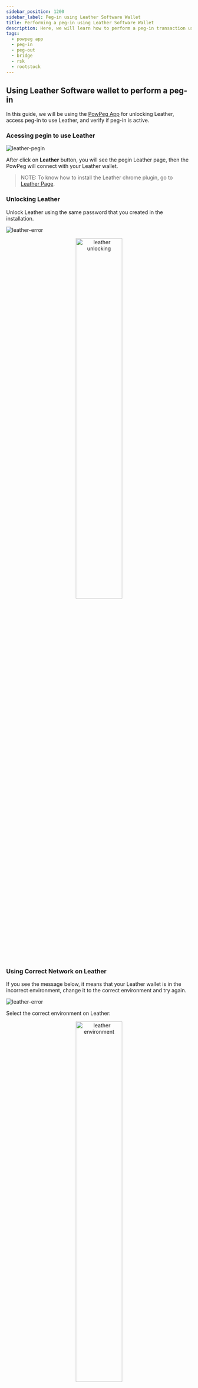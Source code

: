 ```yaml
---
sidebar_position: 1200
sidebar_label: Peg-in using Leather Software Wallet
title: Performing a peg-in using Leather Software Wallet
description: Here, we will learn how to perform a peg-in transaction using the Leather Software Wallet.
tags:
  - powpeg app
  - peg-in
  - peg-out
  - bridge
  - rsk
  - rootstock
---
```


## Using Leather Software wallet to perform a peg-in

In this guide, we will be using the [PowPeg App](https://powpeg.rootstock.io/) for unlocking Leather, access peg-in to use Leather, and verify if peg-in is active.

### Acessing pegin to use Leather

![leather-pegin](/img/resources/powpeg/pegin-wallets.png)

After click on **Leather** button, you will see the pegin Leather page, then the PowPeg will connect with your Leather wallet.

> NOTE: To know how to install the Leather chrome plugin, go to [Leather Page](https://leather.io/).

### Unlocking Leather

Unlock Leather using the same password that you created in the installation.

![leather-error](/img/resources/powpeg/leather-unlock-2.png)

<center>
    <img src="/img/resources/powpeg/leather-unlock.png"  title="leather unlocking" width="50%"/>
</center>

### Using Correct Network on Leather

If you see the message below, it means that your Leather wallet is in the incorrect environment, change it to the correct environment and try again.

![leather-error](/img/resources/powpeg/incorrect-network-leather.png)

Select the correct environment on Leather:

<center>
    <img src="/img/resources/powpeg/change-network1.png"  title="leather environment" width="50%"/>
</center>

<center>
    <img src="/img/resources/powpeg/change-network2.png"  title="leather environment 2" width="50%"/>
</center>

### Verifying if the plugin is active

If you see the message below, it means that your Leather wallet is not enabled, change it to enable and use the software wallet.

![leather-not-activated](/img/resources/powpeg/leather-not-enabled.png)

Go to chrome (manage extensions)[chrome://extensions/] and active your Leather wallet

<center>
    <img src="/img/resources/powpeg/enable-leather.png"  title="leather not activated" width="50%"/>
</center>

<center>
    <img src="/img/resources/powpeg/enable-leather2.png"  title="leather not activated" width="50%"/>
</center>

**Step 1: Creatting a transaction**

**Enter Amount**

The next step is to enter an amount you would like to send. The amount entered appears in the BTC field, and you can see the corresponding amount in USD under transaction summary.

![Enter Amount](/img/resources/powpeg/enter-amount.png)

> - The minimum amount to send to perform a pegin operation is **0.005 BTC**, any amount less than this throws an error message: **“You cannot send that amount of BTC, you can only send a minimum of 0.005 BTC”**.
> - The minimum amount to send to perform a pegout operation is **0.004 RBTC**, any amount less than this throws an error message: **“You cannot send that amount of BTC, you can only send a minimum of 0.005 BTC”**.
> - The maximum amount to send to perform a pegout or pegout operation is **10 RBTC / BTC**, any amount greater than this throws an error message: **“The maximum accepted value is 10”**.

> - Note that the amount sent in BTC is the same amount to be received in RBTC on the Rootstock network.

**Step 2: Enter address**

To enter an address, we are provided with two options:

- (1) Your connected Rootstock address. See [Account based addresses](/concepts/account-based-addresses/)
- (2) Connect to a software wallet. E.g, Metamask. Here, the address is automatically filled in by the account that is connected to your metamask wallet.

![Enter address](/img/resources/powpeg/ledger-pegin-destination-address.png)

**Step 3: Add a custom address**

Also you can input a custom Rootstock address, different than the connected address.

**Step 4: Select Transaction Fee**

Here, we can select the fee that will be used for this transaction, this is set on default to average.

**Step 5: Select Mode**

In this section, we will see 2 options, Fast Mode and Native Mode:

- Fast Mode uses [Flyover Protocol](/developers/integrate/flyover/) to search for quotes, is faster than Native Mode, is provided by an Liquidity Provider, which in turn charges a fee for the service, called a provider fee.

![Fast mode option](/img/resources/powpeg/fast-pegin-review-details.png)

- Native Mode uses [PowPeg Protocol](/concepts/powpeg/) that is decentralized, permissionless and uncensorable protocol created by Rootstock Labs, generally is slower than Fast mode and the user needs to pay only the network fees.

![Native mode option](/img/resources/powpeg/native-pegin-review-details.png)

- Value to receive: The estimated amount to receive when transaction finishes.
- Total Fee (Network & Provider): The total fee paid, network fee (BTC Fee) + provider fee (not applied).

> * In the instance of an error on this transaction, the amount will be sent to the address indicated in the **refund Bitcoin address** located in your hardware wallet.
> * See the [glossary](/resources/guides/powpeg-app/glossary/) section for the meaning of these values.

**Step 6: Confirm the Transaction**

![leather-verify](/img/resources/powpeg/confirm-leather-pegin-tx.png)

**Step 7: View transaction status**

This shows the status of your transaction, with a transaction ID and a link to check the transaction on the explorer.

![view transaction status](/img/resources/powpeg/ledger-pegin-tx-finished.png)

By clicking on the **See Transaction** button, the user can check the status directly in the transaction status page, by clicking in **Start Again** button the user can perform another transaction.

See the [Viewing Peg-in Transaction Status](/resources/guides/powpeg-app/pegin/status) section for more information.

**Now you have successfully performed a peg-in transaction using the PowPeg App.**